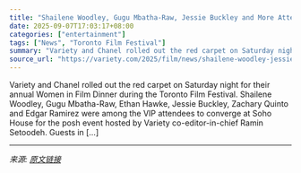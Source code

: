 ```yaml
---
title: "Shailene Woodley, Gugu Mbatha-Raw, Jessie Buckley and More Attend Variety and Chanel’s Female Filmmakers Dinner at Toronto Film Festival"
date: 2025-09-07T17:03:17+08:00
categories: ["entertainment"]
tags: ["News", "Toronto Film Festival"]
summary: "Variety and Chanel rolled out the red carpet on Saturday night for their annual Women in Film Dinner during the Toronto Film Festival. Shailene Woodley, Gugu Mbatha-Raw, Ethan Hawke, Jessie Buckley, Z"
source_url: "https://variety.com/2025/film/news/shailene-woodley-jessie-buckley-female-filmmakers-dinner-1236510373/"
---
```


Variety and Chanel rolled out the red carpet on Saturday night for their annual Women in Film Dinner during the Toronto Film Festival. Shailene Woodley, Gugu Mbatha-Raw, Ethan Hawke, Jessie Buckley, Zachary Quinto and Edgar Ramirez were among the VIP attendees to converge at Soho House for the posh event hosted by Variety co-editor-in-chief Ramin Setoodeh. Guests in [&#8230;]

---

*来源: [原文链接](https://variety.com/2025/film/news/shailene-woodley-jessie-buckley-female-filmmakers-dinner-1236510373/)*
